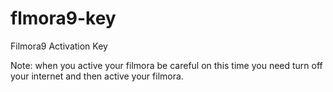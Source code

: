 # flmora9-key
Filmora9 Activation Key

Note: when you active your filmora be careful on this time you need turn off your internet and then active your filmora.
